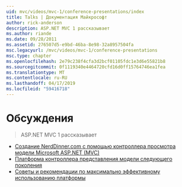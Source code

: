 ```yaml
---
uid: mvc/videos/mvc-1/conference-presentations/index
title: Talks | Документация Майкрософт
author: rick-anderson
description: ASP.NET MVC 1 рассказывает
ms.author: riande
ms.date: 09/28/2011
ms.assetid: 276507d5-e9bd-46ba-8e98-32a8957504fa
msc.legacyurl: /mvc/videos/mvc-1/conference-presentations
msc.type: chapter
ms.openlocfilehash: 2e79c238f4cfa3d2bcf01105fdc1e3d6e55821b8
ms.sourcegitcommit: 0f1119340e4464720cfd16d0ff15764746ea1fea
ms.translationtype: MT
ms.contentlocale: ru-RU
ms.lasthandoff: 04/17/2019
ms.locfileid: "59416718"
---
```

# <a name="talks"></a>Обсуждения

> ASP.NET MVC 1 рассказывает


- [Создание NerdDinner.com с помощью контроллера просмотра модели Microsoft ASP.NET (MVC)](creating-nerddinnercom-with-microsoft-aspnet-model-view-controller-mvc.md)
- [Платформа контроллера представления модели следующего поколения](americas-next-top-model-view-controller-framework.md)
- [Советы и рекомендации по максимально эффективному использованию платформы](ninja-on-fire-black-belt-tips.md)
